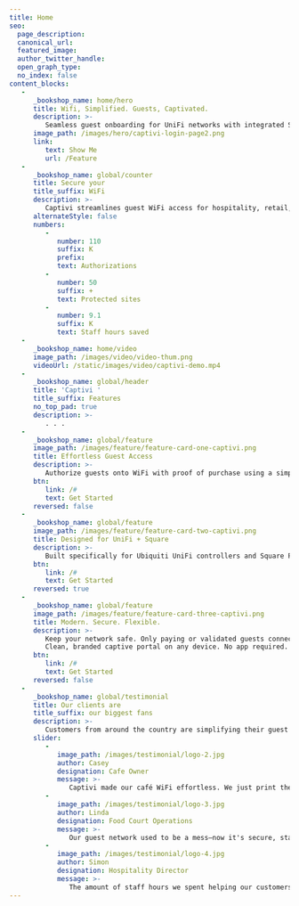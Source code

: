 ```yaml
---
title: Home
seo:
  page_description: 
  canonical_url: 
  featured_image: 
  author_twitter_handle: 
  open_graph_type:
  no_index: false
content_blocks:
   -
      _bookshop_name: home/hero
      title: Wifi, Simplified. Guests, Captivated.
      description: >-
         Seamless guest onboarding for UniFi networks with integrated Square POS validation.
      image_path: /images/hero/captivi-login-page2.png
      link:
         text: Show Me
         url: /Feature
   -
      _bookshop_name: global/counter
      title: Secure your
      title_suffix: WiFi
      description: >-
         Captivi streamlines guest WiFi access for hospitality, retail, and event spaces by connecting your UniFi network to real-time Square POS receipts. No more manual voucher codes. Just easy, secure access when your guests need it most.
      alternateStyle: false
      numbers:
         -
            number: 110
            suffix: K
            prefix: 
            text: Authorizations
         -
            number: 50
            suffix: +
            text: Protected sites
         -
            number: 9.1
            suffix: K
            text: Staff hours saved
   -
      _bookshop_name: home/video
      image_path: /images/video/video-thum.png
      videoUrl: /static/images/video/captivi-demo.mp4
   -
      _bookshop_name: global/header
      title: 'Captivi '
      title_suffix: Features
      no_top_pad: true
      description: >-
         . . .
   -
      _bookshop_name: global/feature
      image_path: /images/feature/feature-card-one-captivi.png
      title: Effortless Guest Access
      description: >-
         Authorize guests onto WiFi with proof of purchase using a simple Square receipt. Less clicks for your customers, no hassle for your employees.
      btn:
         link: /#
         text: Get Started
      reversed: false
   -
      _bookshop_name: global/feature
      image_path: /images/feature/feature-card-two-captivi.png
      title: Designed for UniFi + Square
      description: >-
         Built specifically for Ubiquiti UniFi controllers and Square POS. No clunky workarounds or complex hardware required (in fact, no extra hardware at all!).
      btn:
         link: /#
         text: Get Started
      reversed: true
   -
      _bookshop_name: global/feature
      image_path: /images/feature/feature-card-three-captivi.png
      title: Modern. Secure. Flexible.
      description: >-
         Keep your network safe. Only paying or validated guests connect, with customizable timeouts, access, and bandwidth rules.
         Clean, branded captive portal on any device. No app required.
      btn:
         link: /#
         text: Get Started
      reversed: false
   -
      _bookshop_name: global/testimonial
      title: Our clients are
      title_suffix: our biggest fans
      description: >-
         Customers from around the country are simplifying their guest WiFi setups, saving staff time, and saving money.
      slider:
         -
            image_path: /images/testimonial/logo-2.jpg
            author: Casey
            designation: Cafe Owner
            message: >-
               Captivi made our café WiFi effortless. We just print the receipt, and guests connect. No more headaches, just happy customers!
         -
            image_path: /images/testimonial/logo-3.jpg
            author: Linda
            designation: Food Court Operations
            message: >-
               Our guest network used to be a mess—now it's secure, staff-only, or guest with purchase. Captivi handled the setup and it just works.
         -
            image_path: /images/testimonial/logo-4.jpg
            author: Simon
            designation: Hospitality Director
            message: >-
               The amount of staff hours we spent helping our customers get online was staggering. Captivi virtually eliminated that.
---
```

